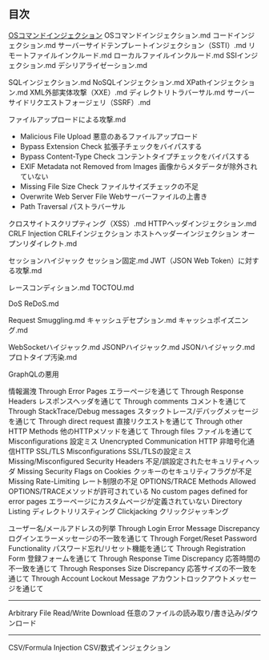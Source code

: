 ## 目次

[OSコマンドインジェクション](OSコマンドインジェクション)
OSコマンドインジェクション.md
コードインジェクション.md
サーバーサイドテンプレートインジェクション（SSTI）.md
リモートファイルインクルード.md
ローカルファイルインクルード.md
SSIインジェクション.md
デシリアライゼーション.md


SQLインジェクション.md
NoSQLインジェクション.md
XPathインジェクション.md
XML外部実体攻撃（XXE）.md
ディレクトリトラバーサル.md
サーバーサイドリクエストフォージェリ（SSRF）.md

ファイルアップロードによる攻撃.md
- Malicious File Upload 悪意のあるファイルアップロード
- Bypass Extension Check 拡張子チェックをバイパスする
- Bypass Content-Type Check コンテントタイプチェックをバイパスする
- EXIF Metadata not Removed from Images 画像からメタデータが除外されていない
- Missing File Size Check ファイルサイズチェックの不足
- Overwrite Web Server File Webサーバーファイルの上書き
- Path Traversal パストラバーサル

クロスサイトスクリプティング（XSS）.md
HTTPヘッダインジェクション.md
CRLF Injection CRLFインジェクション
ホストヘッダーインジェクション
オープンリダイレクト.md

セッションハイジャック
セッション固定.md
JWT（JSON Web Token）に対する攻撃.md

レースコンディション.md
TOCTOU.md

DoS
ReDoS.md

Request Smuggling.md
キャッシュデセプション.md
キャッシュポイズニング.md

WebSocketハイジャック.md
JSONPハイジャック.md
JSONハイジャック.md
プロトタイプ汚染.md

GraphQLの悪用

情報漏洩
Through Error Pages エラーページを通じて
Through Response Headers レスポンスヘッダを通じて
Through comments コメントを通じて
Through StackTrace/Debug messages スタックトレース/デバッグメッセージを通じて
Through direct request 直接リクエストを通じて
Through other HTTP Methods 他のHTTPメソッドを通じて
Through files ファイルを通じて
Misconfigurations 設定ミス
Unencrypted Communication HTTP 非暗号化通信HTTP
SSL/TLS Misconfigurations SSL/TLSの設定ミス
Missing/Misconfigured Security Headers 不足/誤設定されたセキュリティヘッダ
Missing Security Flags on Cookies クッキーのセキュリティフラグが不足
Missing Rate-Limiting レート制限の不足
OPTIONS/TRACE Methods Allowed OPTIONS/TRACEメソッドが許可されている
No custom pages defined for error pages エラーページにカスタムページが定義されていない
Directory Listing ディレクトリリスティング
Clickjacking クリックジャッキング

ユーザー名/メールアドレスの列挙
Through Login Error Message Discrepancy ログインエラーメッセージの不一致を通じて
Through Forget/Reset Password Functionality パスワード忘れ/リセット機能を通じて
Through Registration Form 登録フォームを通じて
Through Response Time Discrepancy 応答時間の不一致を通じて
Through Responses Size Discrepancy 応答サイズの不一致を通じて
Through Account Lockout Message アカウントロックアウトメッセージを通じて

---


Arbitrary File Read/Write Download 任意のファイルの読み取り/書き込み/ダウンロード



---

CSV/Formula Injection CSV/数式インジェクション